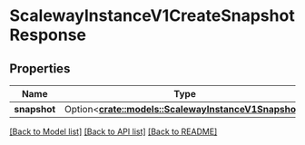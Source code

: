 # ScalewayInstanceV1CreateSnapshotResponse

## Properties

Name | Type | Description | Notes
------------ | ------------- | ------------- | -------------
**snapshot** | Option<[**crate::models::ScalewayInstanceV1Snapshot**](scaleway.instance.v1.Snapshot.md)> |  | [optional]

[[Back to Model list]](../README.md#documentation-for-models) [[Back to API list]](../README.md#documentation-for-api-endpoints) [[Back to README]](../README.md)


